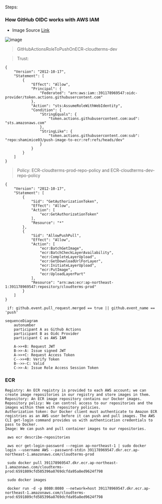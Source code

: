 Steps:


### How GitHub OIDC works with AWS IAM 
- Image Source [Link](https://www.codecentric.de/wissens-hub/blog/secretless-connections-from-github-actions-to-aws-using-oidc)

![image](https://github.com/shamimice03/github-actions-lab/assets/19708705/3cb418a0-20d5-4973-b350-ef5977735217)

> GitHubActionsRoleToPushOnECR-cloudterms-dev


> Trust:
```
{
	"Version": "2012-10-17",
	"Statement": [
		{
			"Effect": "Allow",
			"Principal": {
				"Federated": "arn:aws:iam::391178969547:oidc-provider/token.actions.githubusercontent.com"
			},
			"Action": "sts:AssumeRoleWithWebIdentity",
			"Condition": {
				"StringEquals": {
					"token.actions.githubusercontent.com:aud": "sts.amazonaws.com"
				},
				"StringLike": {
					"token.actions.githubusercontent.com:sub": "repo:shamimice03/push-image-to-ecr:ref:refs/heads/dev"
				}
			}
		}
	]
}
```

> Policy: ECR-cloudterms-prod-repo-policy and ECR-cloudterms-dev-repo-policy
```
{
    "Version": "2012-10-17",
    "Statement": [
        {
            "Sid": "GetAuthorizationToken",
            "Effect": "Allow",
            "Action": [
                "ecr:GetAuthorizationToken"
            ],
            "Resource": "*"
        },
        {
            "Sid": "AllowPushPull",
            "Effect": "Allow",
            "Action": [
                "ecr:BatchGetImage",
                "ecr:BatchCheckLayerAvailability",
                "ecr:CompleteLayerUpload",
                "ecr:GetDownloadUrlForLayer",
                "ecr:InitiateLayerUpload",
                "ecr:PutImage",
                "ecr:UploadLayerPart"
            ],
            "Resource": "arn:aws:ecr:ap-northeast-1:391178969547:repository/cloudterms-prod"
        }
    ]
}
```


```
 if: github.event.pull_request.merged == true || github.event_name == 'push'
```


```
sequenceDiagram
    autonumber
    participant A as Github Actions
    participant B as Oidc Provider
    participant C as AWS IAM

    A->>+B: Request JWT
    B->>-A: Issue signed JWT
    A->>+C: Request Access Token
    C-->>+B: Verify Token
    B-->>-C: Valid
    C->>-A: Issue Role Access Session Token
```

### ECR
```
Registry: An ECR registry is provided to each AWS account; we can create image repositories in our registry and store images in them.
Repository: An ECR image repository contains our Docker images.
Repository policy: We can control access to our repositories and the images within them with repository policies.
Authorization token: Our Docker client must authenticate to Amazon ECR registries as an AWS user before it can push and pull images. The AWS CLI get-login command provides us with authentication credentials to pass to Docker.
Image: We can push and pull container images to our repositories.
```

```
 aws ecr describe-repositories
 
 aws ecr get-login-password --region ap-northeast-1 | sudo docker login --username AWS --password-stdin 391178969547.dkr.ecr.ap-northeast-1.amazonaws.com/cloudterms-prod
 
 sudo docker pull 391178969547.dkr.ecr.ap-northeast-1.amazonaws.com/cloudterms-prod:6591809cfd585396a8769dcfda95a8ed9624f798

 sudo docker images

 docker run -d -p 8080:8080 --network=host 391178969547.dkr.ecr.ap-northeast-1.amazonaws.com/cloudterms-prod:6591809cfd585396a8769dcfda95a8ed9624f798

```